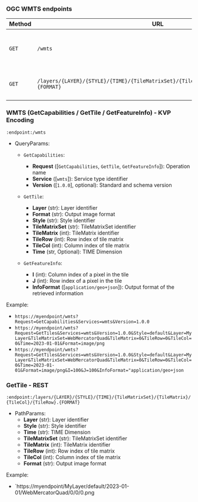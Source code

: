 
### OGC WMTS endpoints


| Method | URL                                                                                        | Output                       | Description
| ------ | -------------------------------------------------------------------------------------------|------------------------------|--------------
| `GET`  | `/wmts`                                                                                    | XML or image/bin or GeoJSON  | OGC Web map tile service (KVP encoding)
| `GET`  | `/layers/{LAYER}/{STYLE}/{TIME}/{TileMatrixSet}/{TileMatrix}/{TileCol}/{TileRow}.{FORMAT}` | image/bin                    | OGC GetTile (REST encoding)

### WMTS (GetCapabilities / GetTile / GetFeatureInfo) - KVP Encoding

`:endpoint:/wmts`

- QueryParams:

    - `GetCapabilities`:

        - **Request** ([`GetCapabilities`, `GetTile`, `GetFeatureInfo`]): Operation name
        - **Service** ([`wmts`]): Service type identifier
        - **Version** ([`1.0.0`], optional): Standard and schema version

    - `GetTile`:

        - **Layer** (str): Layer identifier
        - **Format** (str): Output image format
        - **Style** (str): Style identifier
        - **TileMatrixSet** (str): TileMatrixSet identifier
        - **TileMatrix** (int): TileMatrix identifier
        - **TileRow** (int): Row index of tile matrix
        - **TileCol** (int): Column index of tile matrix
        - **Time** (str, Optional): TIME Dimension

    - `GetFeatureInfo`:

        - **I** (int): Column index of a pixel in the tile
        - **J** (int): Row index of a pixel in the tile
        - **InfoFormat** ([`application/geo+json`]): Output format of the retrieved information

Example:

- `https://myendpoint/wmts?Request=GetCapabilities&Services=wmts&Version=1.0.0`
- `https://myendpoint/wmts?Request=GetTiles&Services=wmts&Version=1.0.0&Style=default&Layer=MyLayer&TileMatrixSet=WebMercatorQuad&TileMatrix=0&TileRow=0&TileCol=0&Time=2023-01-01&Format=image/png`
- `https://myendpoint/wmts?Request=GetTiles&Services=wmts&Version=1.0.0&Style=default&Layer=MyLayer&TileMatrixSet=WebMercatorQuad&TileMatrix=0&TileRow=0&TileCol=0&Time=2023-01-01&Format=image/png&I=100&J=100&InfoFormat="application/geo+json`


### GetTile - REST

`:endpoint:/layers/{LAYER}/{STYLE}/{TIME}/{TileMatrixSet}/{TileMatrix}/{TileCol}/{TileRow}.{FORMAT}`

- PathParams:
    - **Layer** (str): Layer identifier
    - **Style** (str): Style identifier
    - **Time** (str): TIME Dimension
    - **TileMatrixSet** (str): TileMatrixSet identifier
    - **TileMatrix** (int): TileMatrix identifier
    - **TileRow** (int): Row index of tile matrix
    - **TileCol** (int): Column index of tile matrix
    - **Format** (str): Output image format

Example:

- `https://myendpoint/MyLayer/default/2023-01-01/WebMercatorQuad/0/0/0.png
